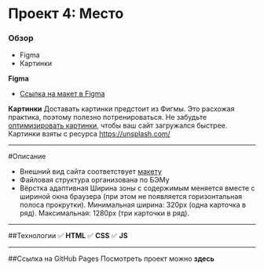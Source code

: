 # Проект 4: Место

### Обзор

* Figma
* Картинки

**Figma**

* [Ссылка на макет в Figma](https://www.figma.com/file/StZjf8HnoeLdiXS7dYrLAh/JavaScript.-Sprint-4)

**Картинки**
Доставать картинки предстоит из Фигмы. Это расхожая практика, поэтому полезно потренироваться.
Не забудьте [оптимизировать картинки](https://tinypng.com/), чтобы ваш сайт загружался быстрее.
Картинки взяты с ресурса https://unsplash.com/
_____

#Описание
* Внешний вид сайта соответствует [макету](https://www.figma.com/file/2cn9N9jSkmxD84oJik7xL7/JavaScript.-Sprint-4?node-id=0%3A1)
* Файловая структура организована по БЭМу
* Вёрстка адаптивная
Ширина зоны с содержимым меняется вместе с шириной окна браузера (при этом не появляется горизонтальная полоса прокрутки). 
Минимальная ширина: 320px (одна карточка в ряд). Максимальная: 1280px (три карточки в ряд).
_____
##Технологии
:white_check_mark: **HTML**
:white_check_mark: **CSS**
:white_check_mark: **JS**
_____
##Ссылка на GitHub Pages
Посмотреть проект можно **здесь**

